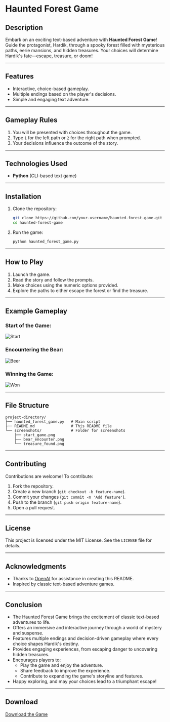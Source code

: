 # Haunted Forest Game

## Description
Embark on an exciting text-based adventure with **Haunted Forest Game**! Guide the protagonist, Hardik, through a spooky forest filled with mysterious paths, eerie mansions, and hidden treasures. Your choices will determine Hardik's fate—escape, treasure, or doom!

---

## Features
- Interactive, choice-based gameplay.
- Multiple endings based on the player's decisions.
- Simple and engaging text adventure.

---

## Gameplay Rules
1. You will be presented with choices throughout the game.
2. Type `1` for the left path or `2` for the right path when prompted.
3. Your decisions influence the outcome of the story.

---

## Technologies Used
- **Python** (CLI-based text game)

---

## Installation
1. Clone the repository:
   ```bash
   git clone https://github.com/your-username/haunted-forest-game.git
   cd haunted-forest-game
   ```

2. Run the game:
   ```bash
   python haunted_forest_game.py
   ```

---

## How to Play
1. Launch the game.
2. Read the story and follow the prompts.
3. Make choices using the numeric options provided.
4. Explore the paths to either escape the forest or find the treasure.

---

## Example Gameplay
### Start of the Game:
![Start](https://github.com/user-attachments/assets/3b14a859-f82f-49d8-b9d4-46d16e25303c)


### Encountering the Bear:
![Beer](https://github.com/user-attachments/assets/130771e7-333e-4ac5-94ce-c1a2a3268797)


### Winning the Game:
![Won](https://github.com/user-attachments/assets/5db6d6e6-7b5c-4a11-a9a5-38b390c24614)


---

## File Structure
```
project-directory/
├── haunted_forest_game.py   # Main script
├── README.md                # This README file
└── screenshots/             # Folder for screenshots
    ├── start_game.png
    ├── bear_encounter.png
    └── treasure_found.png
```

---

## Contributing
Contributions are welcome! To contribute:
1. Fork the repository.
2. Create a new branch (`git checkout -b feature-name`).
3. Commit your changes (`git commit -m 'Add feature'`).
4. Push to the branch (`git push origin feature-name`).
5. Open a pull request.

---

## License
This project is licensed under the MIT License. See the `LICENSE` file for details.

---

## Acknowledgments
- Thanks to [OpenAI](https://openai.com) for assistance in creating this README.
- Inspired by classic text-based adventure games.

---

## Conclusion
- The Haunted Forest Game brings the excitement of classic text-based adventures to life.
- Offers an immersive and interactive journey through a world of mystery and suspense.
- Features multiple endings and decision-driven gameplay where every choice shapes Hardik's destiny.
- Provides engaging experiences, from escaping danger to uncovering hidden treasures.
- Encourages players to:
  - Play the game and enjoy the adventure.
  - Share feedback to improve the experience.
  - Contribute to expanding the game's storyline and features.
- Happy exploring, and may your choices lead to a triumphant escape!

---

## Download
[Download the Game](https://github.com/your-username/haunted-forest-game/archive/refs/heads/main.zip)

